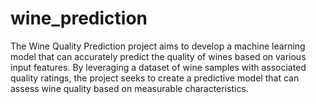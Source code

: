 # wine_prediction
The Wine Quality Prediction project aims to develop a machine learning model that can accurately predict the quality of wines based on various input features. By leveraging a dataset of wine samples with associated quality ratings, the project seeks to create a predictive model that can assess wine quality based on measurable characteristics.
